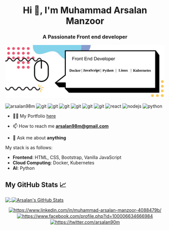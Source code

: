 <!--
**arsalan98m/arsalan98m** is a ✨ _special_ ✨ repository because its `README.md` (this file) appears on your GitHub profile.

Here are some ideas to get you started:

- 🔭 I’m currently working on ...
- 🌱 I’m currently learning ...
- 👯 I’m looking to collaborate on ...
- 🤔 I’m looking for help with ...
- 💬 Ask me about ...
- 📫 How to reach me: ...
- 😄 Pronouns: ...
- ⚡ Fun fact: ...
-->

<h1 align="center">Hi 👋, I'm Muhammad Arsalan Manzoor</h1>
<h3 align="center">A Passionate Front end developer</h3> 

![image](https://github.com/arsalan98m/arsalan98m/blob/master/main.jpg)

<p align="left">
<img src="https://komarev.com/ghpvc/?username=arsalan98m" alt="arsalan98m" />
  
  <img src="https://img.icons8.com/color/48/000000/javascript.png" alt="git" width="20" height="20"/>
  <img src="https://img.icons8.com/color/48/000000/docker.png" alt="git" width="20" height="20"/>
  <img src="https://img.icons8.com/color/48/000000/kubernetes.png" alt="git" width="20" height="20"/>
  <img src="https://img.icons8.com/color/48/000000/linux.png" alt="git" width="20" height="20"/> 
  <img src="https://img.icons8.com/color/48/000000/bootstrap.png" alt="git" width="20" height="20"/>
  <img src="https://img.icons8.com/color/48/000000/git.png" alt="git" width="20" height="20"/> 
  <img src="https://img.icons8.com/color/48/000000/react-native.png" alt="react" width="20" height="20"/> 
  <img src="https://img.icons8.com/color/48/000000/nodejs.png" alt="nodejs" width="20" height="20"/> 
  <img src="https://img.icons8.com/color/48/000000/python.png" alt="python" width="20" height="20"/></p>

- 👨‍💻 My Portfolio  [here](https://mobile-web-assignments.web.app/)

- 📫 How to reach me **arsalan98m@gmail.com**

 - 💬 Ask me about **anything**
 
 My stack is as follows:
* **Frontend**: HTML, CSS, Bootstrap, Vanilla JavaScript
* **Cloud Computing**: Docker, Kubernetes
* **AI**: Python

## My GitHub Stats &#x1f4c8;

<a href="https://github.com/arsalan98m/arsalan98m">
  <img align="center" src="https://github-readme-stats.vercel.app/api/top-langs/?username=arsalan98m&hide=java,html&title_color=ffffff&text_color=c9cacc&icon_color=2bbc8a&bg_color=1d1f21" />
</a>
<a href="https://github.com/arsalan98m/arsalan98m">
  <img align="center" src="https://github-readme-stats.vercel.app/api?username=arsalan98m&show_icons=true&line_height=27&count_private=true&title_color=ffffff&text_color=c9cacc&icon_color=2bbc8a&bg_color=1d1f21" alt="Arsalan's GitHub Stats" />
</a>
 
 <p align="center">
<a href="https://www.linkedin.com/in/muhammad-arsalan-manzoor-4088479b/" target="blank"><img align="center" src="https://cdn.jsdelivr.net/npm/simple-icons@3.0.1/icons/linkedin.svg" alt="https://www.linkedin.com/in/muhammad-arsalan-manzoor-4088479b/" height="20" width="20" /></a>
  <a href="https://www.facebook.com/profile.php?id=100006634666984" target="blank"><img align="center" src="https://cdn.jsdelivr.net/npm/simple-icons@3.0.1/icons/facebook.svg" alt="https://www.facebook.com/profile.php?id=100006634666984" height="20" width="20" /></a>
  <a href="https://twitter.com/arsalan90m" target="blank"><img align="center" src="https://cdn.jsdelivr.net/npm/simple-icons@3.0.1/icons/twitter.svg" alt="https://twitter.com/arsalan90m" height="20" width="20" /></a>
  

</p>
 
